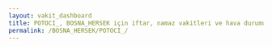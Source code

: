 ```yaml
---
layout: vakit_dashboard
title: POTOCI_, BOSNA_HERSEK için iftar, namaz vakitleri ve hava durumu - ilçe/eyalet seç
permalink: /BOSNA_HERSEK/POTOCI_/
---
```


<script type="text/javascript">
  var GLOBAL_COUNTRY = 'BOSNA_HERSEK';
  var GLOBAL_CITY = 'POTOCI_';
  var GLOBAL_STATE = '';
  var lat = 72;
  var lon = 21;
</script>
